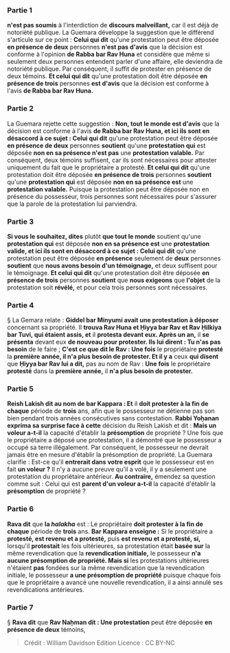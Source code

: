 
### Partie 1
<b>n'est pas soumis</b> à l'interdiction de <b>discours malveillant,</b> car il est déjà de notoriété publique. La Guemara développe la suggestion que le différend s'articule sur ce point : <b>Celui qui dit</b> qu'une protestation peut être déposée <b>en présence de deux</b> personnes <b>n'est pas d'avis</b> que la décision est conforme à l'opinion <b>de Rabba bar Rav Huna</b> et considère que même si seulement deux personnes entendent parler d'une affaire, elle deviendra de notoriété publique. Par conséquent, il suffit de protester en présence de deux témoins. <b>Et celui qui dit</b> qu'une protestation doit être déposée <b>en présence de trois</b> personnes <b>est d'avis</b> que la décision est conforme à l'avis <b>de Rabba bar Rav Huna.</b>

### Partie 2
La Guemara rejette cette suggestion : <b>Non, tout le monde est d'avis</b> que la décision est conforme à l'avis <b>de Rabba bar Rav Huna, et ici ils sont en désaccord à ce sujet : Celui qui dit</b> qu'une protestation peut être déposée <b>en présence de deux</b> personnes <b>soutient</b> qu'une <b>protestation qui</b> est déposée <b>non en sa présence n'est pas</b> une <b>protestation valable.</b> Par conséquent, deux témoins suffisent, car ils sont nécessaires pour attester uniquement du fait que le propriétaire a protesté. <b>Et celui qui dit</b> qu'une protestation doit être déposée <b>en présence de trois</b> personnes <b>soutient</b> qu'une <b>protestation qui</b> est déposée <b>non en sa présence est</b> une <b>protestation valable.</b> Puisque la protestation peut être déposée non en présence du possesseur, trois personnes sont nécessaires pour s'assurer que la parole de la protestation lui parviendra.

### Partie 3
<b>Si vous le souhaitez, dites</b> plutôt <b>que tout le monde</b> soutient qu'une <b>protestation qui</b> est déposée <b>non en sa présence est</b> une <b>protestation valide, et ici ils sont en désaccord à ce sujet : Celui qui dit</b> qu'une protestation peut être déposée <b>en présence</b> seulement de <b>deux</b> personnes <b>soutient</b> que <b>nous avons besoin d'un témoignage,</b> et deux suffisent pour le témoignage. <b>Et celui qui dit</b> qu'une protestation doit être déposée <b>en présence de trois</b> personnes <b>soutient</b> que <b>nous exigeons</b> que <b>l'objet</b> de la protestation soit <b>révélé,</b> et pour cela trois personnes sont nécessaires.

### Partie 4
§ La Gemara relate : <b>Giddel bar Minyumi avait une protestation à déposer</b> concernant sa propriété. Il <b>trouva Rav Huna et Ḥiyya bar Rav et Rav Ḥilkiya bar Tuvi, qui étaient assis, et</b> il <b>protesta devant eux. Après un an,</b> il <b>se présenta</b> devant eux <b>de nouveau pour protester. Ils lui dirent : Tu n'as pas besoin</b> de le faire ; <b>C'est ce que dit le Rav : Une fois</b> le propriétaire <b>protesté</b> la <b>première année, il n'a plus besoin de protester. Et il y a</b> ceux <b>qui disent</b> que <b>Ḥiyya bar Rav lui a dit,</b> pas au nom de Rav : <b>Une fois</b> le propriétaire <b>protesté</b> dans la <b>première année,</b> il <b>n'a plus besoin de protester.</b>

### Partie 5
<b>Reish Lakish dit au nom de bar Kappara : Et</b> il <b>doit protester à la fin de chaque</b> période de <b>trois</b> ans, afin que le possesseur ne détienne pas son bien pendant trois années consécutives sans contestation. <b>Rabbi Yoḥanan exprima sa surprise face à cette</b> décision du Reish Lakish et dit : <b>Mais un voleur a-t-il</b> la capacité d'établir la <b>présomption</b> de propriété ? Une fois que le propriétaire a déposé une protestation, il a démontré que le possesseur a occupé sa terre illégalement. Par conséquent, le possesseur ne devrait jamais être en mesure d'établir la présomption de propriété. La Guemara clarifie : Est-ce qu'il <b>entrerait dans votre esprit</b> que le possesseur est en fait <b>un voleur ?</b> Il n'y a aucune preuve qu'il a volé, il y a seulement une protestation du propriétaire antérieur. <b>Au contraire,</b> émendez sa question comme suit : Celui qui est <b>parent d'un voleur a-t-il</b> la capacité d'établir la <b>présomption</b> de propriété ?

### Partie 6
<b>Rava dit</b> que <b>la <i>halakha</i></b> est : Le propriétaire <b>doit protester à la fin de chaque</b> période de <b>trois</b> ans. <b>Bar Kappara enseigne :</b> Si le propriétaire a <b>protesté, est revenu et a protesté,</b> puis <b>est revenu et a protesté, si,</b> lorsqu'il <b>protestait</b> les fois ultérieures, sa protestation était <b>basée sur</b> la même revendication que la <b>revendication initiale,</b> le possesseur <b>n'a aucune présomption de propriété. Mais si</b> les protestations ultérieures n'étaient <b>pas</b> fondées sur la même revendication que la revendication initiale, le possesseur <b>a une présomption de propriété</b> puisque chaque fois que le propriétaire a avancé une nouvelle revendication, il a ainsi annulé ses revendications antérieures.

### Partie 7
§ <b>Rava dit</b> que <b>Rav Naḥman dit : Une protestation</b> peut être déposée <b>en présence de deux</b> témoins,

>Crédit : William Davidson Edition
>Licence : CC BY-NC